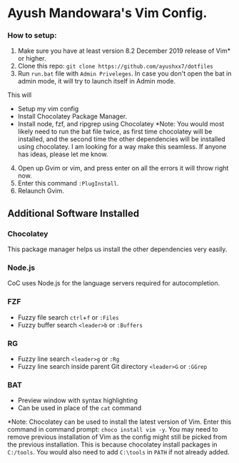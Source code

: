 # Ayush Mandowara's Vim Config.

### How to setup:

1. Make sure you have at least version 8.2 December 2019 release of Vim\* or higher.
2. Clone this repo: `git clone https://github.com/ayushxx7/dotfiles`
3. Run `run.bat` file with `Admin Priveleges`. In case you don't open the bat in admin mode, it will try to launch itself in Admin mode.

This will

- Setup my vim config
- Install Chocolatey Package Manager.
- Install node, fzf, and ripgrep using Chocolatey
  \*Note: You would most likely need to run the bat file twice, as first time chocolatey will be installed, and the second time the other dependencies will be installed using chocolatey. I am looking for a way make this seamless. If anyone has ideas, please let me know.

4. Open up Gvim or vim, and press enter on all the errors it will throw right now.
5. Enter this command `:PlugInstall`.
6. Relaunch Gvim.

## Additional Software Installed

### Chocolatey

This package manager helps us install the other dependencies very easily.

### Node.js

CoC uses Node.js for the language servers required for autocompletion.

### FZF

- Fuzzy file search `ctrl`+`f` or `:Files`
- Fuzzy buffer search `<leader>b` or `:Buffers`

### RG

- Fuzzy line search `<leader>g` or `:Rg`
- Fuzzy line search inside parent Git directory `<leader>G` or `:GGrep`

### BAT

- Preview window with syntax highlighting
- Can be used in place of the `cat` command

\*Note: Chocolatey can be used to install the latest version of Vim.
Enter this command in command prompt: `choco install vim -y`.
You may need to remove previous installation of Vim as the config might still be picked from the previous installation.
This is because chocolatey install packages in `C:/tools`. You would also need to add `C:\tools` in `PATH` if not already added.
